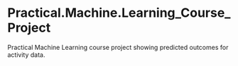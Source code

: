 # Practical.Machine.Learning_Course_Project
Practical Machine Learning course project showing predicted outcomes for activity data.
